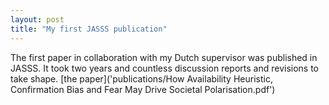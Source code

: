 ```yaml
---
layout: post
title: "My first JASSS publication"
---
```


The first paper in collaboration with my Dutch supervisor was published in JASSS. It took two years and countless discussion reports and revisions to take shape. [the paper]('publications/How Availability Heuristic, Confirmation Bias and Fear May Drive Societal Polarisation.pdf')